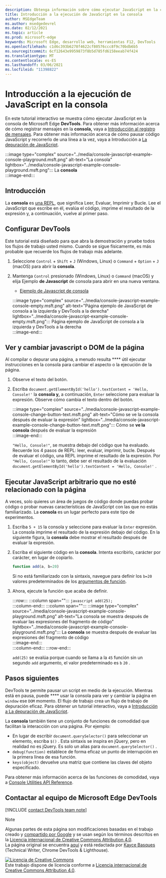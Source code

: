 ```yaml
---
description: Obtenga información sobre cómo ejecutar JavaScript en la consola.
title: Introducción a la ejecución de JavaScript en la consola
author: MSEdgeTeam
ms.author: msedgedevrel
ms.date: 02/12/2021
ms.topic: article
ms.prod: microsoft-edge
keywords: Microsoft Edge, desarrollo web, herramientas F12, DevTools
ms.openlocfilehash: c1d6c393b6278f4622cf80576ccc8f9c70bdb6b5
ms.sourcegitcommit: 6cf12643e9959873f8b5d785fd6158eeab74f424
ms.translationtype: MT
ms.contentlocale: es-ES
ms.lasthandoff: 03/06/2021
ms.locfileid: "11398822"
---
```

<!-- Copyright Kayce Basques 

   Licensed under the Apache License, Version 2.0 (the "License");
   you may not use this file except in compliance with the License.
   You may obtain a copy of the License at

       https://www.apache.org/licenses/LICENSE-2.0

   Unless required by applicable law or agreed to in writing, software
   distributed under the License is distributed on an "AS IS" BASIS,
   WITHOUT WARRANTIES OR CONDITIONS OF ANY KIND, either express or implied.
   See the License for the specific language governing permissions and
   limitations under the License.  -->

# <a name="get-started-with-running-javascript-in-the-console"></a>Introducción a la ejecución de JavaScript en la consola  

En este tutorial interactivo se muestra cómo ejecutar JavaScript en la consola de Microsoft Edge **DevTools**.  Para obtener más información acerca de cómo registrar mensajes en la **consola,** vaya a [Introducción al registro de mensajes][DevToolsConsoleLoggingMessages].  Para obtener más información acerca de cómo pausar código JavaScript y recorrerlo de una línea a la vez, vaya a Introducción a [La depuración de JavaScript][DevToolsJavascriptIndex].  

:::image type="complex" source="../media/console-javascript-example-console-playground.msft.png" alt-text="La consola" lightbox="../media/console-javascript-example-console-playground.msft.png":::
   La **consola**  
:::image-end:::  

## <a name="overview"></a>Introducción  

La **consola** es [una REPL][WikiReadEvalPrintLoop], que significa Leer, Evaluar, Imprimir y Bucle.  Lee el JavaScript que escribe en él, evalúa el código, imprime [][2alityExpressionsVersusStatements]el resultado de la expresión y, a continuación, vuelve al primer paso.  

## <a name="set-up-devtools"></a>Configurar DevTools  

Este tutorial está diseñado para que abra la demostración y pruebe todos los flujos de trabajo usted mismo.  Cuando se sigue físicamente, es más probable que recuerde los flujos de trabajo más adelante.

1.  Seleccione `Control` + `Shift` + `J` \(Windows, Linux\) o `Command` + `Option` + `J` \(macOS\) para abrir la **consola**.  
1.  Mantenga `Control` presionado \(Windows, Linux\) o `Command` \(macOS\) y elija Ejemplo **de Javascript** de consola para abrir en una nueva ventana.  
    
    *   [Ejemplo de Javascript de consola][GlitchConsoleJavascriptExample]  
    
    :::image type="complex" source="../media/console-javascript-example-console-empty.msft.png" alt-text="Página ejemplo de JavaScript de consola a la izquierda y DevTools a la derecha" lightbox="../media/console-javascript-example-console-empty.msft.png":::
       Página ejemplo de JavaScript de consola a la izquierda y DevTools a la derecha  
    :::image-end:::  
    
## <a name="view-and-change-the-javascript-or-dom-of-the-page"></a>Ver y cambiar javascript o DOM de la página  

Al compilar o depurar una página, a menudo resulta **** útil ejecutar instrucciones en la consola para cambiar el aspecto o la ejecución de la página.  
    
1.  Observe el texto del botón.  
1.  Escriba `document.getElementById('hello').textContent = 'Hello, Console!'` la **consola y,** a continuación, `Enter` seleccione para evaluar la expresión.  Observe cómo cambia el texto dentro del botón.  
    
    :::image type="complex" source="../media/console-javascript-example-console-change-button-text.msft.png" alt-text="Cómo se ve la consola después de evaluar la expresión" lightbox="../media/console-javascript-example-console-change-button-text.msft.png":::
       Cómo se **ve la consola** después de evaluar la expresión  
    :::image-end:::  
    
    `"Hello, Console!"`, se muestra debajo del código que ha evaluado.  Recuerde los 4 pasos de REPL: leer, evaluar, imprimir, bucle.  Después de evaluar el código, una REPL imprime el resultado de la expresión.  Por `"Hello, Console!"` lo tanto, debe ser el resultado de la evaluación `document.getElementById('hello').textContent = 'Hello, Console!'` .  
    
## <a name="run-arbitrary-javascript-that-is-not-related-to-the-page"></a>Ejecutar JavaScript arbitrario que no esté relacionado con la página  

A veces, solo quieres un área de juegos de código donde puedas probar código o probar nuevas características de JavaScript con las que no estás familiarizado.  La **consola** es un lugar perfecto para este tipo de experimentos.  

1.  Escriba `5 + 15` la consola y seleccione para evaluar la `Enter` expresión. La consola imprime el resultado de la expresión debajo del código.  En la siguiente figura, la **consola** debe mostrar el resultado después de evaluar la expresión.  

1.  Escriba el siguiente código en la **consola**.  Intenta escribirlo, carácter por carácter, en lugar de copiarlo.  
    
    ```javascript
    function add(a, b=20)
    ```  
    
    Si no está familiarizado con la sintaxis, navegue para definir los `b=20` valores predeterminados de los [argumentos de función][Esma6DefaultParameterValues].  
    
1.  Ahora, ejecute la función que acaba de definir.  
    
    :::row:::
       :::column span="":::
          ```javascript
          add(25);
          ```  
       :::column-end:::
       :::column span="":::
          :::image type="complex" source="../media/console-javascript-example-console-playground.msft.png" alt-text="La consola se muestra después de evaluar las expresiones del fragmento de código" lightbox="../media/console-javascript-example-console-playground.msft.png":::
             La **consola** se muestra después de evaluar las expresiones del fragmento de código  
          :::image-end:::  
       :::column-end:::
    :::row-end:::
    
    `add(25)` se evalúa porque cuando se llama a la `45` función sin un segundo `add` argumento, el valor predeterminado es `b` `20` .  

## <a name="next-steps"></a>Pasos siguientes  

<!--To explore more features related to running JavaScript in the **Console**, navigate to [Run JavaScript][DevToolsConsoleReference].  -->  

<!--todo: add console reference (run javascript) section when available  -->  

DevTools te permite pausar un script en medio de la ejecución.  Mientras está en pausa, puede **** usar la consola para ver y cambiar la página en `window` ese `DOM` momento.  El flujo de trabajo crea un flujo de trabajo de depuración eficaz.  Para obtener un tutorial interactivo, vaya a [Introducción a La depuración de JavaScript][DevToolsJavascriptIndex].  

La **consola** también tiene un conjunto de funciones de comodidad que facilitan la interacción con una página.  Por ejemplo:  

*   En lugar de escribir `document.querySelector()` para seleccionar un elemento, escriba `$()` .  Esta sintaxis se inspira en jQuery, pero en realidad no es jQuery.  Es solo un alias para `document.querySelector()` .  
*   `debug(function)` establece de forma eficaz un punto de interrupción en la primera línea de esa función.  
*   `keys(object)` devuelve una matriz que contiene las claves del objeto especificado.  

Para obtener más información acerca de las funciones de comodidad, vaya a [Console Utilities API Reference][DevToolsConsoleUtilities].  

## <a name="getting-in-touch-with-the-microsoft-edge-devtools-team"></a>Contactar al equipo de Microsoft Edge DevTools  

[!INCLUDE [contact DevTools team note](../includes/contact-devtools-team-note.md)]  

<!-- links -->  

[DevToolsConsoleLoggingMessages]: ./log.md "Introducción al registro de mensajes en la consola | Microsoft Docs"  
[DevToolsConsoleReference]: ./reference.md#run-javascript "Referencia de consola | Microsoft Docs"  
[DevToolsConsoleUtilities]: ./utilities.md "Referencia de api de utilidades de consola | Microsoft Docs"  
[DevToolsJavascriptIndex]: ../javascript/index.md "Introducción a la depuración de JavaScript en Microsoft Edge DevTools | Microsoft Docs"  

[2alityExpressionsVersusStatements]: https://2ality.com/2012/09/expressions-vs-statements.html "Expresiones frente a instrucciones en JavaScript"  

[Esma6DefaultParameterValues]: https://es6-features.org/index#DefaultParameterValues "Valores de parámetros predeterminados : control de parámetros extendidos - ECMAScript 6 : nuevas características: información general & comparación"  

[GlitchConsoleJavascriptExample]: https://microsoft-edge-chromium-devtools.glitch.me/static/console/javascript/index.html "Ejemplo de Javascript de consola | Glitch"  

[WikiReadEvalPrintLoop]: https://en.wikipedia.org/wiki/Read–eval–print_loop "Bucle read-eval-print - Wikipedia"  

> [!NOTE]
> Algunas partes de esta página son modificaciones basadas en el trabajo creado y [compartido por Google][GoogleSitePolicies] y se usan según los términos descritos en la [Licencia internacional de Creative Commons Attribution 4.0][CCA4IL].  
> La página original se encuentra [aquí](https://developers.google.com/web/tools/chrome-devtools/console/javascript) y está redactada por [Kayce Basques][KayceBasques] \(Technical Writer, Chrome DevTools \& Lighthouse\).  

[![Licencia de Creative Commons][CCby4Image]][CCA4IL]  
Este trabajo dispone de licencia conforme a [Licencia internacional de Creative Commons Attribution 4.0][CCA4IL].  

[CCA4IL]: https://creativecommons.org/licenses/by/4.0  
[CCby4Image]: https://i.creativecommons.org/l/by/4.0/88x31.png  
[GoogleSitePolicies]: https://developers.google.com/terms/site-policies  
[KayceBasques]: https://developers.google.com/web/resources/contributors/kaycebasques  
